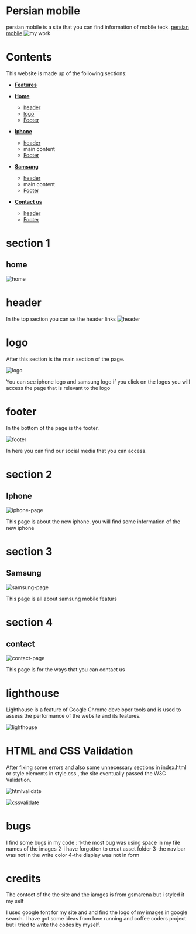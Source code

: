 # Persian mobile 

persian mobile is a site that you can find information of mobile teck. <a href="https://mtnikmaram.github.io/project1/index.html" target="_blank" rel="noopener">persian mobile</a>
![my work](assets/image/my-work.png)

# Contents

This website is made up of the following sections:
* [**Features**](<#features>)
* [**Home**](<#home>)
   * [header](<#header>)
   * [logo](<#logo>)
   * [Footer](<#footer>)
* [**Iphone**](<#Iphone>)
   * [header](<#header>)
   * main content
   * [Footer](<#footer>)         
* [**Samsung**](<#samsung>)
   * [header](<#header>)
   * main content
   * [Footer](<#footer>)         

* [**Contact us**](<#contact>)
   * [header](<#header>)
   * [Footer](<#footer>)         




# section 1

## home
![home](assets/image/home.png)
# header
In the top section you can se the header links
![header](assets/image/header.png)

# logo
After this section is the main section of the page. 

![logo](assets/image/logo.png)

You can see iphone logo and samsung logo if you click on the logos you will access the page that is relevant to the logo

# footer
In the bottom of the page is the footer.

![footer](assets/image/footer.png)

In here you can find our social media that you can access.

# section 2

## Iphone

![iphone-page](assets/image/iphone-page.png)

This page is about the new iphone. you will find some information of the new iphone 

# section 3

## Samsung

![samsung-page](assets/image/samsung-page.png)

This page is all about samsung mobile featurs 

# section 4

## contact

![contact-page](assets/image/contact-page.png)

This page is for the ways that you can contact us

# lighthouse

Lighthouse is a feature of Google Chrome developer tools and is used to assess the performance of the website and its features.

![lighthouse](assets/image/lighthouse.png)



# HTML and CSS Validation

After fixing some errors and also some unnecessary sections in index.html or style elements in style.css , the site eventually passed the W3C Validation.

![htmlvalidate](assets/image/htmlvalidate.png)

![cssvalidate](assets/image/cssvalidat.png)

# bugs
I find some bugs in my code :
1-the most bug was using space in my file names of the images 
2-i have forgotten to creat asset folder
3-the nav bar was not in the write color 
4-the display was not in form
# credits

The contect of the the site and the iamges is from gsmarena but i styled it my self 

I used google font for my site and and find the logo of my images in google search.
I have got some ideas from love running and coffee coders project but i tried to write the codes by myself.
